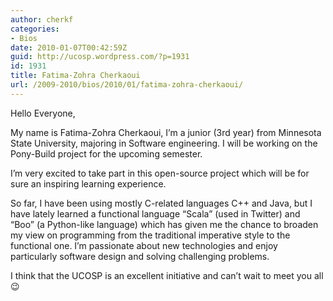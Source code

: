```yaml
---
author: cherkf
categories:
- Bios
date: 2010-01-07T00:42:59Z
guid: http://ucosp.wordpress.com/?p=1931
id: 1931
title: Fatima-Zohra Cherkaoui
url: /2009-2010/bios/2010/01/fatima-zohra-cherkaoui/
---
```


Hello Everyone,

My name is Fatima-Zohra Cherkaoui, I’m a junior (3rd year) from Minnesota State University, majoring in Software engineering. I will be working on the Pony-Build project for the upcoming semester.

I’m very excited to take part in this open-source project which will be for sure an inspiring learning experience.

So far, I have been using mostly C-related languages C++ and Java, but I have lately learned a functional language “Scala” (used in Twitter) and “Boo” (a Python-like language) which has given me the chance to broaden my view on programming from the traditional imperative style to the functional one. I’m passionate about new technologies and enjoy particularly software design and solving challenging problems.

I think that the UCOSP is an excellent initiative and can’t wait to meet you all 😉